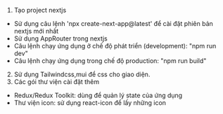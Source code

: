 1. Tạo project nextjs
- Sử dụng câu lệnh 'npx create-next-app@latest' để cài đặt phiên bản nextjs mới nhất
- Sử dụng AppRouter trong nextjs
- Câu lệnh chạy ứng dụng ở chế độ phát triển (development): "npm run dev"
- Câu lệnh chạy ứng dụng trong chế độ production: "npm run build"
2. Sử dụng Tailwindcss,mui để css cho giao diện.
3. Các gói thư viện cài đặt thêm
- Redux/Redux Toolkit: dùng để quản lý state của ứng dụng
- Thư viện icon: sử dụng react-icon để lấy những icon 
